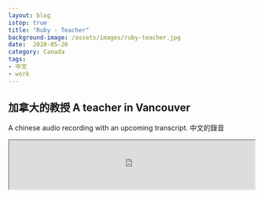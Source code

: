 ```yaml
---
layout: blog
istop: true
title: "Ruby - Teacher"
background-image: /assets/images/ruby-teacher.jpg
date:  2020-05-26
category: Canada
tags:
- 中文
- work
---
```

 
## 加拿大的教授 A teacher in Vancouver
 
 A chinese audio recording with an upcoming transcript. 中文的錄音



<iframe
      height="100px" width="500px"
      src="https://voice123.com/embed/embed.html?id=KPAJPZJ"
      ></iframe>